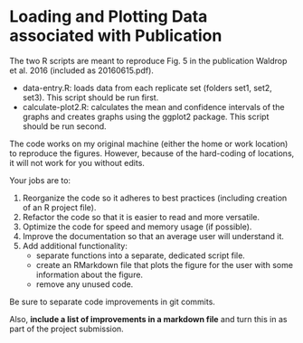 # Loading and Plotting Data associated with Publication

The two R scripts are meant to reproduce Fig. 5 in the publication Waldrop et al. 2016 (included as 20160615.pdf). 
 * data-entry.R: loads data from each replicate set (folders set1, set2, set3). This script should be run first.
 * calculate-plot2.R: calculates the mean and confidence intervals of the graphs and creates graphs using the ggplot2 package. This script should be run second.

The code works on my original machine (either the home or work location) to reproduce the figures. However, because of the hard-coding of locations, it will not work for you without edits. 

Your jobs are to: 
 1. Reorganize the code so it adheres to best practices (including creation of an R project file).
 2. Refactor the code so that it is easier to read and more versatile. 
 3. Optimize the code for speed and memory usage (if possible). 
 4. Improve the documentation so that an average user will understand it. 
 5. Add additional functionality: 
    * separate functions into a separate, dedicated script file. 
    * create an RMarkdown file that plots the figure for the user with some information about the figure.
    * remove any unused code. 
    
Be sure to separate code improvements in git commits. 

Also, __include a list of improvements in a markdown file__ and turn this in as part of the project submission. 